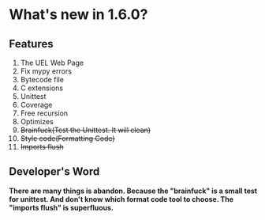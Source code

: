 # What's new in 1.6.0?

## Features
1. The UEL Web Page
2. Fix mypy errors
3. Bytecode file
4. C extensions
5. Unittest
6. Coverage
7. Free recursion
8. Optimizes
9. ~~Brainfuck(Test the Unittest. It will clean)~~
10. ~~Style code(Formatting Code)~~
11. ~~Imports flush~~
## Developer's Word
**There are many things is abandon. Because the "brainfuck" is a small test for unittest. And don't know which format code tool to choose. The "imports flush" is superfluous.**
